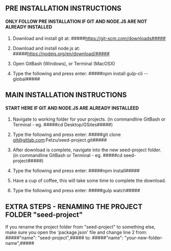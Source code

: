 
## PRE INSTALLATION INSTRUCTIONS ##
#### ONLY FOLLOW PRE INSTALLATION IF GIT AND NODE.JS ARE NOT ALREADY INSTALLED ####

1. Download and install git at:
		#####https://git-scm.com/downloads#####

2. Download and install node.js at:
		#####https://nodejs.org/en/download/#####

3. Open GitBash (Windows), or Terminal (MacOSX)

4. Type the following and press enter:
		#####npm install gulp-cli --global#####




## MAIN INSTALLATION INSTRUCTIONS ##
#### START HERE IF GIT AND NODE.JS ARE ALREADY INSTALLEED ####

1. Navigate to working folder for your projects.
		(in commandline GitBash or Terminal - eg. #####cd Desktop/GSites#####) 

2. Type the following and press enter:
		#####git clone git@gitlab.com:Fetzu/seed-project.git#####

3. After download is complete, navigate into the new seed-project folder.
		(in commandline GitBash or Terminal - eg. #####cd seed-project#####) 

4. Type the following and press enter:
		#####npm install#####

5. Have a cup of coffee, this will take some time to complete the download.

6. Type the following and press enter:
		#####gulp watch#####




## EXTRA STEPS - RENAMING THE PROJECT FOLDER "seed-project" ##
If you rename the project folder from "seed-project" to something else, make sure you open the 'package.json' file and change line 2 from: 
		#####"name": "seed-project",#####
to:
		#####"name": "your-new-folder-name",#####





